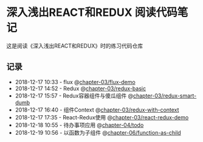 # 深入浅出REACT和REDUX 阅读代码笔记
这是阅读《深入浅出REACT和REDUX》时的练习代码仓库

## 记录
* 2018-12-17 10:33 - flux @[chapter-03/flux-demo](#)
* 2018-12-17 14:52 - Redux @[chapter-03/redux-basic](#)
* 2018-12-17 15:57 - Redux容器组件与傻瓜组件 @[chapter-03/redux-smart-dumb](#)
* 2018-12-17 16:40 - 组件Context @[chapter-03/redux-with-context](#)
* 2018-12-17 17:35 - React-Redux使用 @[chapter-03/react-redux-demo](#)
* 2018-12-18 10:55 - 待办事项应用 @[chapter-04/todo](#)
* 2018-12-19 10:56 - 以函数为子组件 @[chapter-06/function-as-child](#)

